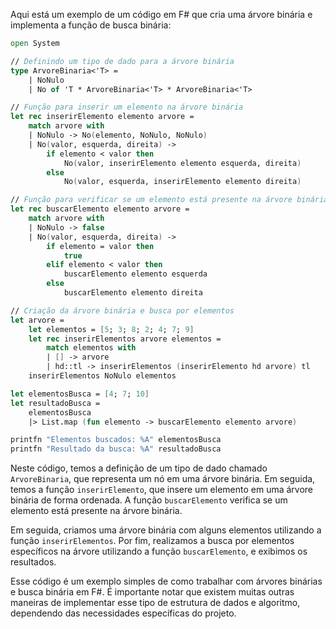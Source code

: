 Aqui está um exemplo de um código em F# que cria uma árvore binária e implementa a função de busca binária:

```fsharp
open System

// Definindo um tipo de dado para a árvore binária
type ArvoreBinaria<'T> =
    | NoNulo
    | No of 'T * ArvoreBinaria<'T> * ArvoreBinaria<'T>

// Função para inserir um elemento na árvore binária
let rec inserirElemento elemento arvore =
    match arvore with
    | NoNulo -> No(elemento, NoNulo, NoNulo)
    | No(valor, esquerda, direita) ->
        if elemento < valor then
            No(valor, inserirElemento elemento esquerda, direita)
        else
            No(valor, esquerda, inserirElemento elemento direita)

// Função para verificar se um elemento está presente na árvore binária
let rec buscarElemento elemento arvore =
    match arvore with
    | NoNulo -> false
    | No(valor, esquerda, direita) ->
        if elemento = valor then
            true
        elif elemento < valor then
            buscarElemento elemento esquerda
        else
            buscarElemento elemento direita

// Criação da árvore binária e busca por elementos
let arvore =
    let elementos = [5; 3; 8; 2; 4; 7; 9]
    let rec inserirElementos arvore elementos =
        match elementos with
        | [] -> arvore
        | hd::tl -> inserirElementos (inserirElemento hd arvore) tl
    inserirElementos NoNulo elementos

let elementosBusca = [4; 7; 10]
let resultadoBusca =
    elementosBusca
    |> List.map (fun elemento -> buscarElemento elemento arvore)

printfn "Elementos buscados: %A" elementosBusca
printfn "Resultado da busca: %A" resultadoBusca
```

Neste código, temos a definição de um tipo de dado chamado `ArvoreBinaria`, que representa um nó em uma árvore binária. Em seguida, temos a função `inserirElemento`, que insere um elemento em uma árvore binária de forma ordenada. A função `buscarElemento` verifica se um elemento está presente na árvore binária.

Em seguida, criamos uma árvore binária com alguns elementos utilizando a função `inserirElementos`. Por fim, realizamos a busca por elementos específicos na árvore utilizando a função `buscarElemento`, e exibimos os resultados.

Esse código é um exemplo simples de como trabalhar com árvores binárias e busca binária em F#. É importante notar que existem muitas outras maneiras de implementar esse tipo de estrutura de dados e algoritmo, dependendo das necessidades específicas do projeto.